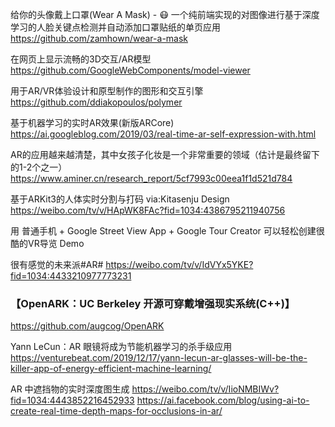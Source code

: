 给你的头像戴上口罩(Wear A Mask) - 😷 一个纯前端实现的对图像进行基于深度学习的人脸关键点检测并自动添加口罩贴纸的单页应用
https://github.com/zamhown/wear-a-mask

在网页上显示流畅的3D交互/AR模型
https://github.com/GoogleWebComponents/model-viewer

用于AR/VR体验设计和原型制作的图形和交互引擎
https://github.com/ddiakopoulos/polymer

基于机器学习的实时AR效果(新版ARCore)
https://ai.googleblog.com/2019/03/real-time-ar-self-expression-with.html

AR的应用越来越清楚，其中女孩子化妆是一个非常重要的领域（估计是最终留下的1-2个之一） 
https://www.aminer.cn/research_report/5cf7993c00eea1f1d521d784

基于ARKit3的人体实时分割与打码 via:Kitasenju Design 
https://weibo.com/tv/v/HApWK8FAc?fid=1034:4386795211940756

用 普通手机 + Google Street View App + Google Tour Creator 可以轻松创建很酷的VR导览 Demo

很有感觉的未来派#AR# 
https://weibo.com/tv/v/IdVYx5YKE?fid=1034:4433210977773231

### 【OpenARK：UC Berkeley 开源可穿戴增强现实系统(C++)】
https://github.com/augcog/OpenARK

Yann LeCun：AR 眼镜将成为节能机器学习的杀手级应用
https://venturebeat.com/2019/12/17/yann-lecun-ar-glasses-will-be-the-killer-app-of-energy-efficient-machine-learning/

AR 中遮挡物的实时深度图生成
https://weibo.com/tv/v/IioNMBIWv?fid=1034:4443852216452933   https://ai.facebook.com/blog/using-ai-to-create-real-time-depth-maps-for-occlusions-in-ar/